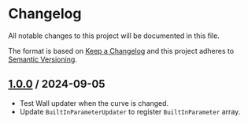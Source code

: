 ﻿# Changelog
All notable changes to this project will be documented in this file.

The format is based on [Keep a Changelog](http://keepachangelog.com/en/1.0.0/)
and this project adheres to [Semantic Versioning](http://semver.org/spec/v2.0.0.html).

## [1.0.0] / 2024-09-05
- Test Wall updater when the curve is changed.
- Update `BuiltInParameterUpdater` to register `BuiltInParameter` array.

[vNext]: ../../compare/1.0.0...HEAD
[1.0.0]: ../../compare/1.0.0